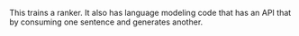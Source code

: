 This trains a ranker.
It also has language modeling code that has an API that 
by consuming one sentence and generates another.